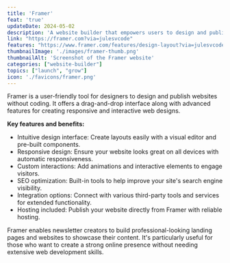 ```yaml
---
title: 'Framer'
feat: 'true'
updateDate: 2024-05-02
description: 'A website builder that empowers users to design and publish stunning websites without the need to code.'
link: "https://framer.com?via=julesvcode"
features: "https://www.framer.com/features/design-layout?via=julesvcode"
thumbnailImage: './images/framer-thumb.png'
thumbnailAlt: 'Screenshot of the Framer website'
categories: ["website-builder"]
topics: ["launch", "grow"]
icon: './favicons/framer.png'
---
```


Framer is a user-friendly tool for designers to design and publish websites without coding. It offers a drag-and-drop interface along with advanced features for creating responsive and interactive web designs.

<b>Key features and benefits:</b>

- Intuitive design interface: Create layouts easily with a visual editor and pre-built components.
- Responsive design: Ensure your website looks great on all devices with automatic responsiveness.
- Custom interactions: Add animations and interactive elements to engage visitors.
- SEO optimization: Built-in tools to help improve your site's search engine visibility.
- Integration options: Connect with various third-party tools and services for extended functionality.
- Hosting included: Publish your website directly from Framer with reliable hosting.

Framer enables newsletter creators to build professional-looking landing pages and websites to showcase their content. It's particularly useful for those who want to create a strong online presence without needing extensive web development skills.

